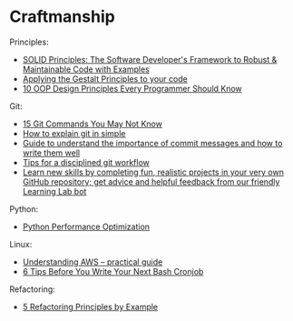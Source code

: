 # Craftmanship

Principles:
- [SOLID Principles: The Software Developer's Framework to Robust & Maintainable Code with Examples](https://khalilstemmler.com/articles/solid-principles/solid-typescript/)
- [Applying the Gestalt Principles to your code](https://yetanotherchris.dev/clean-code/gestalt-principles/)
- [10 OOP Design Principles Every Programmer Should Know](https://hackernoon.com/10-oop-design-principles-every-programmer-should-know-f187436caf65)

Git:
- [15 Git Commands You May Not Know](https://zaiste.net/15-git-commands-you-may-not-know/)
- [How to explain git in simple](https://smusamashah.github.io/blog/2017/10/14/explain-git-in-simple-words)
- [Guide to understand the importance of commit messages and how to write them well](https://github.com/RomuloOliveira/commit-messages-guide)
- [Tips for a disciplined git workflow](https://drewdevault.com/2019/02/25/Using-git-with-discipline.html)
- [Learn new skills by completing fun, realistic projects in your very own GitHub repository; get advice and helpful feedback from our friendly Learning Lab bot](https://lab.github.com)

Python:
- [Python Performance Optimization](https://stackabuse.com/python-performance-optimization/)

Linux:
- [Understanding AWS – practical guide](https://devarea.com/understanding-awk-practical-guide/)
- [6 Tips Before You Write Your Next Bash Cronjob](https://yasoob.me/posts/6-tips-before-you-write-your-next-bash-cronjob/)

Refactoring:
- [5 Refactoring Principles by Example](https://blog.tlinkowski.pl/2019/5-refactoring-principles-by-example/)
